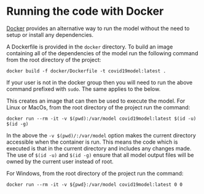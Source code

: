 # Running the code with Docker

[Docker][] provides an alternative way to run the model without the need to
setup or install any dependencies.

A Dockerfile is provided in the `docker` directory. To build an image containing
all of the dependencies of the model run the following command from the root
directory of the project:

```
docker build -f docker/Dockerfile -t covid19model:latest .
```

If your user is not in the docker group then you will need to run the above
command prefixed with `sudo`. The same applies to the below.

This creates an image that can then be used to execute the model. For Linux or 
MacOs, from the root directory of the project run the command:

```
docker run --rm -it -v $(pwd):/var/model covid19model:latest $(id -u) $(id -g)
```

In the above the `-v $(pwd)/:/var/model` option makes the current directory
accessible when the container is run. This means the code which is executed is
that in the current directory and includes any changes made. The use of `$(id
-u)` and `$(id -g)` ensure that all model output files will be owned by the
current user instead of root.

For Windows, from the root directory of the project run the command:
```
docker run --rm -it -v ${pwd}:/var/model covid19model:latest 0 0
```

[Docker]: https://www.docker.com/
